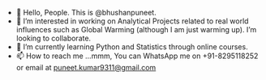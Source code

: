 - 👋 Hello, People. This is @bhushanpuneet.
- 👀 I’m interested in working on Analytical Projects related to real world influences such as Global Warming (although I am just warming up). I’m looking to collaborate.
- 🌱 I’m currently learning Python and Statistics through online courses.
- 📫 How to reach me ...mmm, You can WhatsApp me on +91-8295118252 or email at puneet.kumar9311@gmail.com

<!---
bhushanpuneet/bhushanpuneet is a ✨ special ✨ repository because its `README.md` (this file) appears on your GitHub profile.
You can click the Preview link to take a look at your changes.
--->
